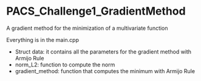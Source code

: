 # PACS_Challenge1_GradientMethod
A gradient method for the minimization of a multivariate function

Everything is in the main.cpp

- Struct data: it contains all the parameters for the gradient method with Armijo Rule
- norm_L2: function to compute the norm
- gradient_method: function that computes the minimum with Armijo Rule